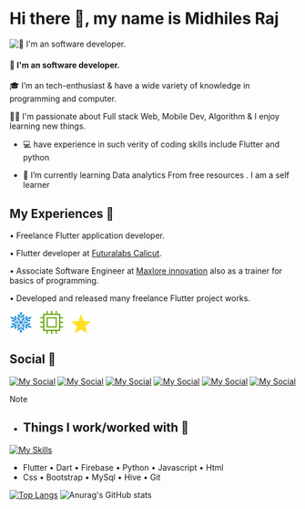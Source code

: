 # Hi there 👋, my name is Midhiles Raj
 
![💼 I'm an software developer.  ](https://media.licdn.com/dms/image/D5616AQFb4ICtt0q8Qw/profile-displaybackgroundimage-shrink_350_1400/0/1690621386757?e=1721260800&v=beta&t=5Fnx6t3nUge8AXyX0-QwmhapIYNnzybB8cVocA_JYds)

#### 💼 I'm an software developer. 

🎓 I’m an tech-enthusiast & have a wide variety of knowledge in programming and computer.

👨‍💻 I'm passionate about Full stack Web, Mobile Dev, Algorithm & I enjoy learning new things.

- 💻 have experience in such verity of coding skills include Flutter and python 

- 🌱 I’m currently learning Data analytics From free resources . I am a self learner



## My Experiences 🙌

• Freelance Flutter application developer.

• Flutter developer at [Futuralabs Calicut](https://thefuturalabs.com/).

• Associate Software Engineer at [Maxlore innovation](https://www.maxlore.in/)  also as a trainer for basics of programming.

• Developed and released many freelance Flutter project works.




<a href='https://archiveprogram.github.com/'><img src='https://raw.githubusercontent.com/acervenky/animated-github-badges/master/assets/acbadge.gif' width='40' height='40'></a> <a href='https://docs.github.com/en/developers'><img src='https://raw.githubusercontent.com/acervenky/animated-github-badges/master/assets/devbadge.gif' width='40' height='40'></a> <a href='https://stars.github.com/'><img src='https://raw.githubusercontent.com/acervenky/animated-github-badges/master/assets/starbadge.gif' width='35' height='35'></a> 


## Social 📱


 [![My Social](https://skillicons.dev/icons?i=github)](https://github.com/MidhileshRaj)   [![My Social](https://skillicons.dev/icons?i=linkedin)](https://www.linkedin.com/in/midhilesh-raj-810092172/)   [![My Social](https://skillicons.dev/icons?i=stackoverflow)](https://stackoverflow.com/users/22123578/midhilesh-raj)   [![My Social](https://skillicons.dev/icons?i=twitter)](https://twitter.com/https://twitter.com/MidhileshRaj)   [![My Social](https://skillicons.dev/icons?i=instagram)](https://www.instagram.com/midhileshraj/)   [![My Social](https://skillicons.dev/icons?i=gmail)](midhileshraj01@gmail.com)





> [!NOTE]
> - ## Things I work/worked with 🚀

[![My Skills](https://skillicons.dev/icons?i=flutter,dart,firebase,python,js,html,css,bootstrap,git,kotlin,mysql,django,flask,github,androidstudio,anaconda,apple,idea,linux,windows,npm,photoshop,postman,pycharm,vscode)](https://github.com/MidhileshRaj)
- Flutter     •     Dart      •     Firebase     •     Python     •     Javascript    •     Html
- Css             •     Bootstrap      •     MySql    •     Hive    •      Git

[![Top Langs](https://github-readme-stats.vercel.app/api/top-langs/?username=MidhileshRaj&layout=donut-vertical&bg_color=00000000)](https://github.com/MidhileshRaj/github-readme-stats)  ![Anurag's GitHub stats](https://github-readme-stats.vercel.app/api?username=MidhileshRaj&show_icons=true&theme=dark)












